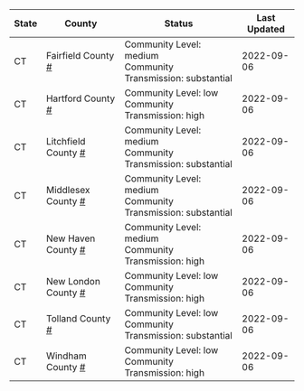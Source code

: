 State | County | Status | Last Updated
--- | --- | --- | --- 
CT | Fairfield County <a href="#fairfield_county">#</a> | <a name="fairfield_county"></a>Community Level: medium<br/>Community Transmission: substantial | 2022-09-06
CT | Hartford County <a href="#hartford_county">#</a> | <a name="hartford_county"></a>Community Level: low<br/>Community Transmission: high | 2022-09-06
CT | Litchfield County <a href="#litchfield_county">#</a> | <a name="litchfield_county"></a>Community Level: medium<br/>Community Transmission: substantial | 2022-09-06
CT | Middlesex County <a href="#middlesex_county">#</a> | <a name="middlesex_county"></a>Community Level: medium<br/>Community Transmission: substantial | 2022-09-06
CT | New Haven County <a href="#new_haven_county">#</a> | <a name="new_haven_county"></a>Community Level: medium<br/>Community Transmission: high | 2022-09-06
CT | New London County <a href="#new_london_county">#</a> | <a name="new_london_county"></a>Community Level: low<br/>Community Transmission: high | 2022-09-06
CT | Tolland County <a href="#tolland_county">#</a> | <a name="tolland_county"></a>Community Level: low<br/>Community Transmission: substantial | 2022-09-06
CT | Windham County <a href="#windham_county">#</a> | <a name="windham_county"></a>Community Level: low<br/>Community Transmission: high | 2022-09-06
